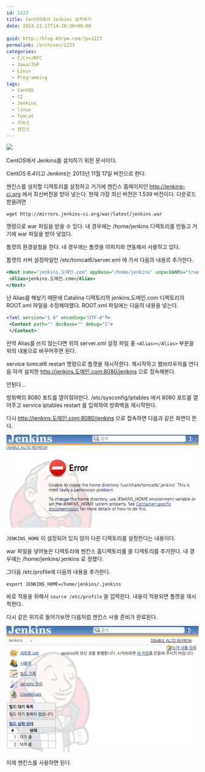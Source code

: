 ```yaml
---
id: 1223
title: CentOS에서 Jenkins 설치하기
date: 2013-11-17T14:28:30+09:00

guid: http://blog.83rpm.com/?p=1223
permalink: /archives/1223
categories:
  - C/C++/MFC
  - Java/JSP
  - Linux
  - Programming
tags:
  - CentOS
  - CI
  - Jenkins
  - linux
  - Tomcat
  - 리눅스
  - 젠킨스
---
```

![](/assets/images/jenkins_logo-1.png)

CentOS에서 Jenkins를 설치하기 위한 문서이다.

CentOS 6.4이고 Jenkins는 2013년 11월 17일 버전으로 한다.

젠킨스를 설치할 디렉토리를 설정하고 거기에 젠킨스 홈페이지인 http://jenkins-ci.org 에서 최신버전을 받아 넣는다. 현재 가장 최신 버전은 1.539 버전이다. 다운로드 받을려면

```
wget http://mirrors.jenkins-ci.org/war/latest/jenkins.war
```

명령으로 war 파일을 받을 수 있다. 내 경우에는 /home/jenkins 디렉토리를 만들고 거기에 war 파일을 받아 넣었다.

톰캣의 환경설정을 한다. 내 경우에는 톰캣을 아파치와 연동해서 사용하고 있다.

톰캣의 서버 설정파일인 /etc/tomcat6/server.xml 에 가서 다음의 내용르 추가한다.

```xml
<Host name="jenkins.도메인.com" appBase="/home/jenkins" unpackWARs="true" autoDeploy="true" xmlValidation="false" xmlNamespaceAware="false">
 <Alias>jenkins.도메인.com</Alias>
</Host>
```

난 Alias를 해놨기 때문에 Catalina 디렉토리의 jenkins.도메인.com 디렉토리의 ROOT.xml 파일을 수정해야했다. ROOT.xml 파일에는 다음의 내용을 넣는다.

```xml
<?xml version="1.0" encoding="UTF-8"?>
 <Context path="" docBase="" debug="1">
 </Context>
```

만약 Alias를 쓰지 않는다면 위의 server.xml 설정 파일 중 `<Alias></Alias>` 부분을 위의 내용으로 바꾸어주면 된다.

service tomcat6 restart 명령으로 톰캣을 재시작한다. 재시작하고 웹브라우저를 연다음 아까 설치한 http://jenkins.도메인.com:8080/jenkins 으로 접속해본다.

안된다...

방화벽의 8080 포트를 열어줘야한다. /etc/sysconfig/iptables 에서 8080 포트를 열어주고 service iptables restart 를 입력하여 방화벽을 재시작한다.

다시 http://jenkins.도메인.com:8080/jenkins 으로 접속하면 다음과 같은 화면이 뜬다.

![](/assets/images/jenkins_error.png)

`JENKINS_HOME` 이 설정되어 있지 않아 다른 디렉토리를 설정한다는 내용이다.

war 파일을 넣어놓은 디렉토리에 젠킨스 홈디렉토리롤 쓸 디렉토리를 추가한다. 내 경우에는 /home/jenkins/.jenkins 로 정했다.

그다음 /etc/profile에 다음의 내용을 추가한다.

```
export JENKINS_HOME=/home/jenkins/.jenkins
```

바로 적용을 위해서 `source /etc/profile` 을 입력한다. 내용이 적용되면 톰캣을 재시작한다.

다시 같은 위치로 들어가보면 다음처럼 젠킨스 사용 준비가 완료된다.

![](/assets/images/jenkins_ready.png)

이제 젠킨스를 사용하면 된다.
